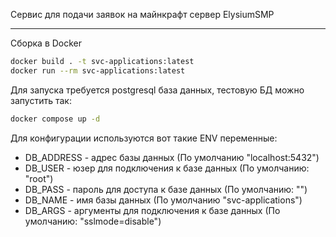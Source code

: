 Сервис для подачи заявок на майнкрафт сервер ElysiumSMP

---

Сборка в Docker
```bash
docker build . -t svc-applications:latest
docker run --rm svc-applications:latest
```

Для запуска требуется postgresql база данных, тестовую БД можно запустить так:
```bash
docker compose up -d
```

Для конфигурации используются вот такие ENV переменные:
- DB_ADDRESS - адрес базы данных (По умолчанию "localhost:5432")
- DB_USER - юзер для подключения к базе данных (По умолчанию: "root")
- DB_PASS - пароль для доступа к базе данных (По умолчанию: "")
- DB_NAME - имя базы данных (По умолчанию "svc-applications")
- DB_ARGS - аргументы для подключения к базе данных (По умолчанию: "sslmode=disable")

